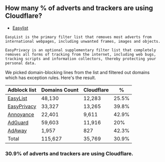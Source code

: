 ## How many % of adverts and trackers are using Cloudflare?


- [Easylist](https://web.archive.org/web/20210516110248/https://easylist.to/)
```
EasyList is the primary filter list that removes most adverts from international webpages, including unwanted frames, images and objects.

EasyPrivacy is an optional supplementary filter list that completely removes all forms of tracking from the internet, including web bugs, tracking scripts and information collectors, thereby protecting your personal data.
```


We picked domain-blocking lines from the list and filtered out domains which has exception rules.
Here's the result.


| Adblock list | Domains Count | Cloudflare | % |
| --- | --- | --- | --- |
| [EasyList](https://easylist.to/easylist/easylist.txt) | 48,130 | 12,283 | 25.5% |
| [EasyPrivacy](https://easylist.to/easylist/easyprivacy.txt) | 33,327 | 13,265 | 39.8% |
| [Annoyance](https://secure.fanboy.co.nz/fanboy-annoyance.txt) | 22,401 | 9,611 | 42.9% |
| [AdGuard](https://adguardteam.github.io/AdGuardSDNSFilter/Filters/filter.txt) | 59,603 | 11,916 | 20% |
| [AdAway](https://raw.githubusercontent.com/AdAway/adaway.github.io/master/hosts.txt) | 1,957 | 827 | 42.3% |
| Total | 115,627 | 35,769 | 30.9% |


### 30.9% of adverts and trackers are using Cloudflare.